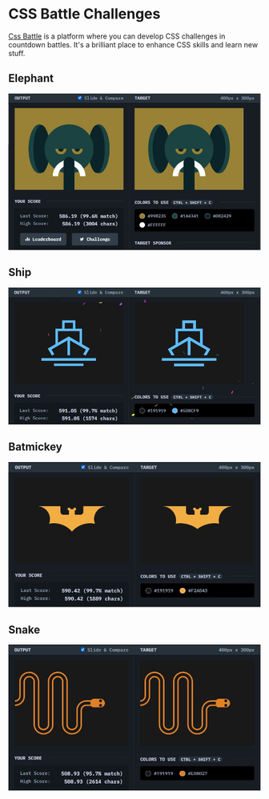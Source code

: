 # CSS Battle Challenges
[Css Battle](https://cssbattle.dev) is a platform where you can develop CSS challenges in countdown battles. It's a brilliant place to enhance CSS skills and learn new stuff.

## Elephant
![elephant](https://github.com/caionormando/css-battle-challenges/blob/main/Elephant/elephant_result.jpeg)

## Ship
![ship](https://github.com/caionormando/css-battle-challenges/blob/main/Ship/ship_result.JPG)

## Batmickey
![batmickey](https://github.com/caionormando/css-battle-challenges/blob/main/Batmickey/batmickey_result.JPG)

## Snake
![batmickey](https://github.com/caionormando/css-battle-challenges/blob/main/Snake/snake_result.JPG)
